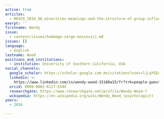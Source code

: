```yaml
---
active: true
articles:
  - MOSCO_2016_08_minorities-meanings-and-the-structure-of-group-influence
exerpt: ''
firstname: Wendy
issue:
  - content/issues/hommage-serge-moscovici.md
issues: []
language:
  - English
lastname: Wood
positions_and_institutions:
  - institution: University of Southern California, USA
social_channels:
  google_scholar: https://scholar.google.com.mx/citations?user=ljLqYGEAAAAJ&hl=it
  linkedin: >-
    https://www.linkedin.com/in/wendy-wood-15180a15/fr?trk=people-guest_people_search-card
  orcid: 0000-0002-6117-558X
  researchgate: https://www.researchgate.net/profile/Wendy-Wood-7
  wikipedia: https://en.wikipedia.org/wiki/Wendy_Wood_(psychologist)
years:
  - 2016

---
```

